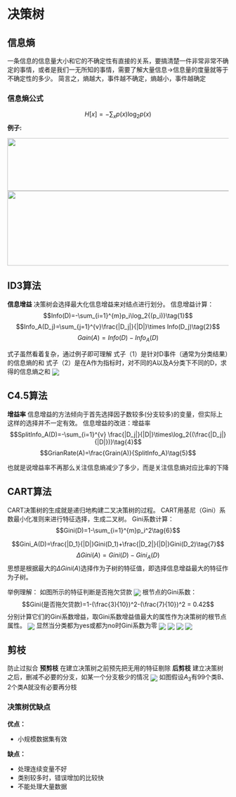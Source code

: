 <script type="text/javascript" src="http://cdn.mathjax.org/mathjax/latest/MathJax.js?config=TeX-AMS-MML_HTMLorMML"></script>
<script type="text/x-mathjax-config">
    MathJax.Hub.Config({ tex2jax: {inlineMath: [['$', '$']]}, messageStyle: "none" });
</script>

# 决策树
## 信息熵
一条信息的信息量大小和它的不确定性有直接的关系，要搞清楚一件非常非常不确定的事情，或者是我们一无所知的事情，需要了解大量信息->信息量的度量就等于不确定性的多少。
简言之，熵越大，事件越不确定，熵越小，事件越确定
### 信息熵公式
$$H[x] = -\sum_xp(x)\log_2{p(x)}$$
**例子:**

<img src="https://gitee.com/zero049/MyNoteImages/raw/master/160740.png" width = "1000" height = "120" div align=center />
<img src="https://gitee.com/zero049/MyNoteImages/raw/master/160959.png" width = "1900" height = "170" div align=center />

## ID3算法
**信息增益**
决策树会选择最大化信息增益来对结点进行划分。
信息增益计算：
$$Info(D)=-\sum_{i=1}^{m}p_i\log_2{(p_i)}\tag{1}$$
$$Info_A(D_j)=\sum_{j=1}^{v}\frac{|D_j|}{|D|}\times Info(D_j)\tag{2}$$
$$ Gain(A)=Info(D) - Info_A(D)\tag{3}$$

式子虽然看着复杂，通过例子即可理解
式子（1）是针对D事件（通常为分类结果）的信息熵的和
式子（2）是在A作为指标时，对不同的A以及A分类下不同的D，求得的信息熵之和
<img src="https://gitee.com/zero049/MyNoteImages/raw/master/103453.png"  div align=center />


## C4.5算法
**增益率**
信息增益的方法倾向于首先选择因子数较多(分支较多)的变量，但实际上这样的选择并不一定有效。
信息增益的改进：增益率
$$SplitInfo_A(D)=-\sum_{i=1}^{v} \frac{|D_j|}{|D|}\times\log_2{(\frac{|D_j|}{|D|})}\tag{4}$$
$$GrianRate(A)=\frac{Grain(A)}{SplitInfo_A}\tag{5}$$

也就是说增益率不再那么关注信息熵减少了多少，而是关注信息熵对应比率的下降

## CART算法
CART决策树的生成就是递归地构建二叉决策树的过程。
CART用基尼（Gini）系数最小化准则来进行特征选择，生成二叉树。
Gini系数计算：
$$Gini(D)=1-\sum_{i=1}^{m}p_i^2\tag{6}$$

$$Gini_A(D)=\frac{|D_1}{|D|}Gini(D_1)+\frac{|D_2|}{|D|}Gini(D_2)\tag{7}$$
$$\Delta Gini(A)=Gini(D)-Gini_A(D)\tag{8} $$
思想是根据最大的$\Delta Gini(A)$选择作为子树的特征值，即选择信息增益最大的特征作为子树。

举例理解：
如图所示的特征判断是否拖欠贷款
<img src="https://gitee.com/zero049/MyNoteImages/raw/master/183254.png"  div align=center />
根节点的Gini系数：
$$Gini(是否拖欠贷款)=1-(\frac{3}{10})^2-(\frac{7}{10})^2 = 0.42$$
分别计算它们的Gini系数增益，取Gini系数增益值最大的属性作为决策树的根节点属性。
<img src="https://gitee.com/zero049/MyNoteImages/raw/master/163954.png"  div align=center />
显然当分类都为yes或都为no时Gini系数为零
<img src="https://gitee.com/zero049/MyNoteImages/raw/master/104057.png"  div align=center />
<img src="https://gitee.com/zero049/MyNoteImages/raw/master/103911.png"  div align=center />
<img src="https://gitee.com/zero049/MyNoteImages/raw/master/104739.png"  div align=center />
<img src="https://gitee.com/zero049/MyNoteImages/raw/master/104651.png"  div align=center />

## 剪枝
防止过拟合
**预剪枝**
在建立决策树之前预先把无用的特征剔除
**后剪枝**
建立决策树之后，删减不必要的分支，如某一个分支极少的情况
<img src="https://gitee.com/zero049/MyNoteImages/raw/master/110700.png"  div align=center />
如图假设$A_3$有99个类B、2个类A就没有必要再分枝

### 决策树优缺点
**优点：**
* 小规模数据集有效

**缺点：**
* 处理连续变量不好
* 类别较多时，错误增加的比较快
* 不能处理大量数据


